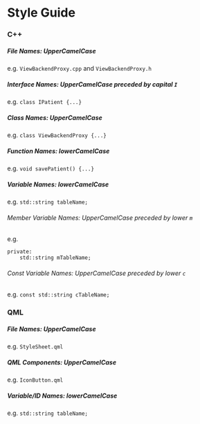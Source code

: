# Style Guide

### C++
##### File Names: UpperCamelCase
e.g. `ViewBackendProxy.cpp`
and  `ViewBackendProxy.h`

##### Interface Names: UpperCamelCase preceded by capital `I`
e.g. `class IPatient {...}` 

##### Class Names: UpperCamelCase
e.g. `class ViewBackendProxy {...}`

##### Function Names: lowerCamelCase
e.g. `void savePatient() {...}`

##### Variable Names: lowerCamelCase
e.g. `std::string tableName;`
###### Member Variable Names: UpperCamelCase preceded by lower `m`
e.g.
```
private:
    std::string mTableName;
```
###### Const Variable Names: UpperCamelCase preceded by lower `c`
e.g. `const std::string cTableName;`


### QML
##### File Names: UpperCamelCase
e.g. `StyleSheet.qml`

##### QML Components: UpperCamelCase
e.g. `IconButton.qml`

##### Variable/ID Names: lowerCamelCase
e.g. `std::string tableName;`

